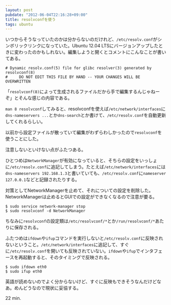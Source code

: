 ```yaml
---
layout: post
pubdate: "2012-06-04T22:16:28+09:00"
title: resolvconfを使う
tags: ubuntu
---
```

いつからそうなっていたのかは分からないのだけれど、`/etc/resolv.conf`がシンボリックリンクになっていた。Ubuntu 12.04 LTSにバージョンアップしたときに変わったのかもしれない。編集しようと開くとコメントにこんなことが書いてある。

    # Dynamic resolv.conf(5) file for glibc resolver(3) generated by resolvconf(8)
    #     DO NOT EDIT THIS FILE BY HAND -- YOUR CHANGES WILL BE OVERWRITTEN

「`resolvconf(8)`によって生成されるファイルだから手で編集するんじゃねーぞ」とそんな感じの内容である。

`man 8 resolvconf`してみると、resolvconfを使えば`/etc/network/interfaces`に`dns-nameservers ...`とか`dns-search`とか書けて、`/etc/resolv.conf`を自動更新してくれるらしい。

以前から設定ファイルが散っていて編集がわずらわしかったので`resolvconf`を使うことにした。

注意しないといけない点がふたつある。

ひとつめは`NetworkManager`が有効になっていると、そちらの設定をいっしょに`/etc/resolv.conf`に追記してしまう。たとえば`/etc/network/interfaces`には`dns-nameservers 192.168.1.3`と書いていても、`/etc/resolv.conf`に`nameserver 127.0.0.1`などと記録されたりする。

対策としてNetworkManagerを止めて、それについての設定を削除した。NetworkManagerは止めるとGUIでの設定ができなくなるので注意が要る。

    $ sudo service network-manager stop
    $ sudo resolvconf -d NetworkManager

ちなみに`resolvconf`の設定類は`/etc/resolvconf/*`とか`/run/resolvconf/*`あたりに保存される。

ふたつめは`ifdown`や`ifup`コマンドを実行しないと`/etc/resolv.conf`に反映されないということ。`/etc/network/interfaces`に追記して、すぐに`/etc/resolv.conf`を開いても反映されていない。`ifdown`や`ifup`でインタフェースを再起動すると、そのタイミングで反映される。

    $ sudo ifdown eth0
    $ sudo ifup eth0

英語が読めないのでよく分からないけど、すぐに反映もできそうなんだけどなあ。めんどうなので現状に妥協する。

22 min.

